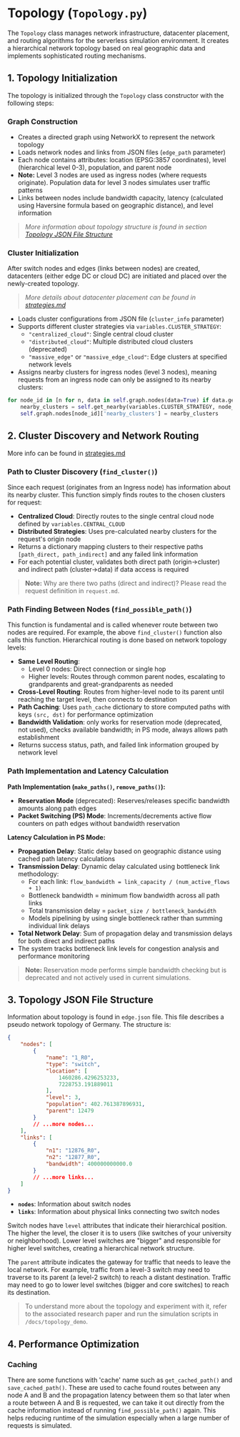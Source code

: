 # Topology (`Topology.py`)

The `Topology` class manages network infrastructure, datacenter placement, and routing algorithms for the serverless simulation environment. It creates a hierarchical network topology based on real geographic data and implements sophisticated routing mechanisms.

## 1. Topology Initialization

The topology is initialized through the `Topology` class constructor with the following steps:

### Graph Construction
- Creates a directed graph using NetworkX to represent the network topology
- Loads network nodes and links from JSON files (`edge_path` parameter)
- Each node contains attributes: location (EPSG:3857 coordinates), level (hierarchical level 0-3), population, and parent node
- **Note:** Level 3 nodes are used as ingress nodes (where requests originate). Population data for level 3 nodes simulates user traffic patterns
- Links between nodes include bandwidth capacity, latency (calculated using Haversine formula based on geographic distance), and level information

> *More information about topology structure is found in section [Topology JSON File Structure](#3-topology-json-file-structure)*

### Cluster Initialization
After switch nodes and edges (links between nodes) are created, datacenters (either edge DC or cloud DC) are initiated and placed over the newly-created topology.

> *More details about datacenter placement can be found in [strategies.md](strategies.md)*

- Loads cluster configurations from JSON file (`cluster_info` parameter)
- Supports different cluster strategies via `variables.CLUSTER_STRATEGY`:
  - `"centralized_cloud"`: Single central cloud cluster
  - `"distributed_cloud"`: Multiple distributed cloud clusters (deprecated)
  - `"massive_edge"` or `"massive_edge_cloud"`: Edge clusters at specified network levels
- Assigns nearby clusters for ingress nodes (level 3 nodes), meaning requests from an ingress node can only be assigned to its nearby clusters:

```python
for node_id in [n for n, data in self.graph.nodes(data=True) if data.get('level') == 3]:
    nearby_clusters = self.get_nearby(variables.CLUSTER_STRATEGY, node_id, variables.EDGE_DC_LEVEL)
    self.graph.nodes[node_id]['nearby_clusters'] = nearby_clusters
```

## 2. Cluster Discovery and Network Routing

More info can be found in [strategies.md](strategies.md)

### Path to Cluster Discovery (`find_cluster()`)
Since each request (originates from an Ingress node) has information about its nearby cluster. This function simply finds routes to the chosen clusters for request:
- **Centralized Cloud**: Directly routes to the single central cloud node defined by `variables.CENTRAL_CLOUD`
- **Distributed Strategies**: Uses pre-calculated nearby clusters for the request's origin node
- Returns a dictionary mapping clusters to their respective paths `[path_direct, path_indirect]` and any failed link information
- For each potential cluster, validates both direct path (origin→cluster) and indirect path (cluster→data) if data access is required

> **Note:** Why are there two paths (direct and indirect)? Please read the request definition in `request.md`.

### Path Finding Between Nodes (`find_possible_path()`)
This function is fundamental and is called whenever route between two nodes are required. For example, the above `find_cluster()` function also calls this function. Hierarchical routing is done based on network topology levels:

- **Same Level Routing**: 
  - Level 0 nodes: Direct connection or single hop
  - Higher levels: Routes through common parent nodes, escalating to grandparents and great-grandparents as needed
- **Cross-Level Routing**: Routes from higher-level node to its parent until reaching the target level, then connects to destination
- **Path Caching**: Uses `path_cache` dictionary to store computed paths with keys `(src, dst)` for performance optimization
- **Bandwidth Validation**: only works for reservation mode (deprecated, not used), checks available bandwidth; in PS mode, always allows path establishment
- Returns success status, path, and failed link information grouped by network level

### Path Implementation and Latency Calculation

**Path Implementation (`make_paths()`, `remove_paths()`):**
- **Reservation Mode** (deprecated): Reserves/releases specific bandwidth amounts along path edges
- **Packet Switching (PS) Mode**: Increments/decrements active flow counters on path edges without bandwidth reservation

**Latency Calculation in PS Mode:**
- **Propagation Delay**: Static delay based on geographic distance using cached path latency calculations
- **Transmission Delay**: Dynamic delay calculated using bottleneck link methodology:
  - For each link: `flow_bandwidth = link_capacity / (num_active_flows + 1)`
  - Bottleneck bandwidth = minimum flow bandwidth across all path links
  - Total transmission delay = `packet_size / bottleneck_bandwidth`
  - Models pipelining by using single bottleneck rather than summing individual link delays
- **Total Network Delay**: Sum of propagation delay and transmission delays for both direct and indirect paths
- The system tracks bottleneck link levels for congestion analysis and performance monitoring

> **Note:** Reservation mode performs simple bandwidth checking but is deprecated and not actively used in current simulations.

## 3. Topology JSON File Structure
Information about topology is found in `edge.json` file. This file describes a pseudo network topology of Germany. The structure is:

```json
{
    "nodes": [
        {
            "name": "1_R0",
            "type": "switch",
            "location": [
                1460286.4296253233,
                7228753.191889011
            ],
            "level": 3,
            "population": 402.761387896931,
            "parent": 12479
        }
        // ...more nodes...
    ],
    "links": [
        {
            "n1": "12876_R0",
            "n2": "12877_R0",
            "bandwidth": 400000000000.0
        }
        // ...more links...
    ]
}
```

- **`nodes`**: Information about switch nodes
- **`links`**: Information about physical links connecting two switch nodes

Switch nodes have `level` attributes that indicate their hierarchical position. The higher the level, the closer it is to users (like switches of your university or neighborhood). Lower level switches are "bigger" and responsible for higher level switches, creating a hierarchical network structure.

The `parent` attribute indicates the gateway for traffic that needs to leave the local network. For example, traffic from a level-3 switch may need to traverse to its parent (a level-2 switch) to reach a distant destination. Traffic may need to go to lower level switches (bigger and core switches) to reach its destination.

> To understand more about the topology and experiment with it, refer to the associated research paper and run the simulation scripts in `/docs/topology_demo`.

## 4. Performance Optimization
### Caching
There are some functions with 'cache' name such as `get_cached_path()` and `save_cached_path()`. These are used to cache found routes between any node A and B and the propagation latency between them so that later when a route between A and B is requested, we can take it out directly from the cache information instead of running `find_possible_path()` again. This helps reducing runtime of the simulation especially when a large number of requests is simulated. 

